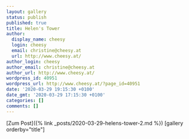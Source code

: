 ```yaml
---
layout: gallery
status: publish
published: true
title: Helen's Tower
author:
  display_name: cheesy
  login: cheesy
  email: christine@cheesy.at
  url: http://www.cheesy.at/
author_login: cheesy
author_email: christine@cheesy.at
author_url: http://www.cheesy.at/
wordpress_id: 40951
wordpress_url: http://www.cheesy.at/?page_id=40951
date: '2020-03-29 19:15:30 +0100'
date_gmt: '2020-03-29 17:15:30 +0100'
categories: []
comments: []
---
```


[Zum Post]({% link _posts/2020-03-29-helens-tower-2.md %})
[gallery orderby="title"]
